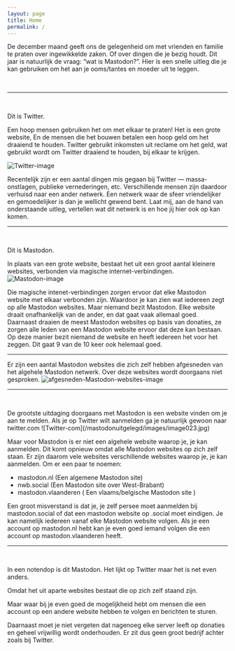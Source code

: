 ```yaml
---
layout: page
title: Home
permalink: /
---
```


De december maand geeft ons de gelegenheid om met vrienden en familie te praten over ingewikkelde zaken.
Of over dingen die je bezig houdt.
Dit jaar is natuurlijk de vraag: “wat is Mastodon?”.
Hier is een snelle uitleg die je kan gebruiken om het aan je ooms/tantes en moeder uit te leggen.
<p><br>
</p>

  
  
    
---
<p><br>
</p>

Dit is Twitter. 

Een hoop mensen gebruiken het om met elkaar te praten! 
Het is een grote website, En de mensen die het bouwen betalen een hoop geld om het draaiend te houden. 
Twitter gebruikt inkomsten uit reclame om het geld, wat gebruikt wordt om Twitter draaiend te houden, bij elkaar te krijgen.


![Twitter-image](/mastodonuitgelegd/images/image003.png)

Recentelijk zijn er een aantal dingen mis gegaan bij Twitter — massa-onstlagen, publieke vernederingen, etc.
Verschillende mensen zijn daardoor verhuisd naar een ander netwerk. Een netwerk waar de sfeer vriendelijker en gemoedelijker is dan je wellicht gewend bent.
Laat mij, aan de hand van onderstaande uitleg, vertellen wat dit netwerk is en hoe jij hier ook op kan komen.

---
<p><br>
</p>
Dit is Mastodon. 

In plaats van een grote website, bestaat het uit een groot aantal kleinere websites, verbonden via magische internet-verbindingen.
![Mastodon-image](/mastodonuitgelegd/images/image005.png)

Die magische intenet-verbindingen zorgen ervoor dat elke Mastodon website met elkaar verbonden zijn. Waardoor je kan zien wat iedereen zegt op alle Mastodon websites.
Maar niemand bezit Mastodon. Elke website draait onafhankelijk van de ander, en dat gaat vaak allemaal goed.
Daarnaast draaien de meest Mastodon websites op basis van donaties, ze zorgen alle leden van een Mastodon website ervoor dat deze kan bestaan. Op deze manier bezit niemand de website en heeft iedereen het voor het zeggen. Dit gaat 9 van de 10 keer ook helemaal goed.

---

Er zijn een aantal Mastodon websites die zich zelf hebben afgesneden van het algehele Mastodon netwerk.
Over deze websites wordt doorgaans niet gesproken. 
![afgesneden-Mastodon-websites-image](/mastodonuitgelegd/images/image022.jpg)

---
<p><br>
</p>
De grootste uitdaging doorgaans met Mastodon is een website vinden om je aan te melden.
Als je op Twitter wilt aanmelden ga je natuurlijk gewoon naar twitter.com
![Twitter-com](/mastodonuitgelegd/images/image023.jpg)

Maar voor Mastodon is er niet een algehele website waarop je, je kan aanmelden. Dit komt opnieuw omdat alle Mastodon websites op zich zelf staan.
Er zijn daarom vele websites verschillende websites waarop je, je kan aanmelden. Om er een paar te noemen:

- mastodon.nl (Een algemene Mastodon site)
- nwb.social (Een Mastodon site over West-Brabant)
- mastodon.vlaanderen ( Een vlaams/belgische Mastodon site )

Een groot misverstand is dat je, je zelf persee moet aanmelden bij mastodon.social of dat een mastodon website op .social moet eindigen.
Je kan namelijk iedereen vanaf elke Mastodon website volgen. Als je een account op mastodon.nl hebt kan je even goed iemand volgen die een account op mastodon.vlaanderen heeft.

---
<p><br>
</p>
In een notendop is dit Mastodon. Het lijkt op Twitter maar het is net even anders.
<p>Omdat het uit aparte websites bestaat die op zich zelf staand zijn. 
</p>
<p>Maar waar bij je even goed de mogelijkheid hebt om mensen die een account op een andere website hebben te volgen en berichten te sturen. 
</p>
Daarnaast moet je niet vergeten dat nagenoeg elke server leeft op donaties en geheel vrijwillig wordt onderhouden. 
Er zit dus geen groot bedrijf achter zoals bij Twitter.
